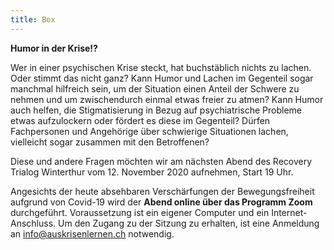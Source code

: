 ```yaml
---
title: Box
---
```

**Humor in der Krise!?**

Wer in einer psychischen Krise steckt, hat buchstäblich nichts zu lachen. Oder stimmt das nicht ganz? Kann Humor und Lachen im Gegenteil sogar manchmal hilfreich sein, um der Situation einen Anteil der Schwere zu nehmen und um zwischendurch einmal etwas freier zu atmen? Kann Humor auch helfen, die Stigmatisierung in Bezug auf psychiatrische Probleme etwas aufzulockern oder fördert es diese im Gegenteil? Dürfen Fachpersonen und Angehörige über schwierige Situationen lachen, vielleicht sogar zusammen mit den Betroffenen?

Diese und andere Fragen möchten wir am nächsten Abend des Recovery Trialog Winterthur vom 12. November 2020 aufnehmen, Start 19 Uhr.

Angesichts der heute absehbaren Verschärfungen der Bewegungsfreiheit aufgrund von Covid-19 wird der **Abend online über das Programm Zoom** durchgeführt. Voraussetzung ist ein eigener Computer und ein Internet-Anschluss. Um den Zugang zu der Sitzung zu erhalten, ist eine Anmeldung an info@auskrisenlernen.ch notwendig.